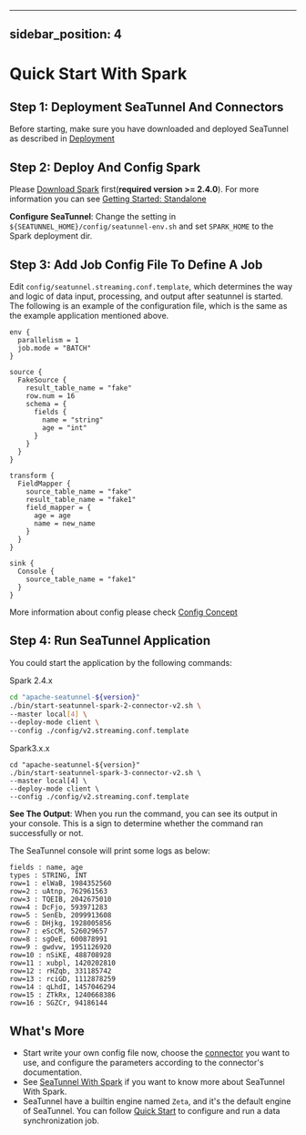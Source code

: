 ---

sidebar_position: 4
-------------------

# Quick Start With Spark

## Step 1: Deployment SeaTunnel And Connectors

Before starting, make sure you have downloaded and deployed SeaTunnel as described in [Deployment](deployment.md)

## Step 2: Deploy And Config Spark

Please [Download Spark](https://spark.apache.org/downloads.html) first(**required version >= 2.4.0**). For more information you can
see [Getting Started: Standalone](https://spark.apache.org/docs/latest/spark-standalone.html#installing-spark-standalone-to-a-cluster)

**Configure SeaTunnel**: Change the setting in `${SEATUNNEL_HOME}/config/seatunnel-env.sh` and set `SPARK_HOME` to the Spark deployment dir.

## Step 3: Add Job Config File To Define A Job

Edit `config/seatunnel.streaming.conf.template`, which determines the way and logic of data input, processing, and output after seatunnel is started.
The following is an example of the configuration file, which is the same as the example application mentioned above.

```hocon
env {
  parallelism = 1
  job.mode = "BATCH"
}

source {
  FakeSource {
    result_table_name = "fake"
    row.num = 16
    schema = {
      fields {
        name = "string"
        age = "int"
      }
    }
  }
}

transform {
  FieldMapper {
    source_table_name = "fake"
    result_table_name = "fake1"
    field_mapper = {
      age = age
      name = new_name
    }
  }
}

sink {
  Console {
    source_table_name = "fake1"
  }
}

```

More information about config please check [Config Concept](../../concept/config.md)

## Step 4: Run SeaTunnel Application

You could start the application by the following commands:

Spark 2.4.x

```bash
cd "apache-seatunnel-${version}"
./bin/start-seatunnel-spark-2-connector-v2.sh \
--master local[4] \
--deploy-mode client \
--config ./config/v2.streaming.conf.template
```

Spark3.x.x

```shell
cd "apache-seatunnel-${version}"
./bin/start-seatunnel-spark-3-connector-v2.sh \
--master local[4] \
--deploy-mode client \
--config ./config/v2.streaming.conf.template
```

**See The Output**: When you run the command, you can see its output in your console. This
is a sign to determine whether the command ran successfully or not.

The SeaTunnel console will print some logs as below:

```shell
fields : name, age
types : STRING, INT
row=1 : elWaB, 1984352560
row=2 : uAtnp, 762961563
row=3 : TQEIB, 2042675010
row=4 : DcFjo, 593971283
row=5 : SenEb, 2099913608
row=6 : DHjkg, 1928005856
row=7 : eScCM, 526029657
row=8 : sgOeE, 600878991
row=9 : gwdvw, 1951126920
row=10 : nSiKE, 488708928
row=11 : xubpl, 1420202810
row=12 : rHZqb, 331185742
row=13 : rciGD, 1112878259
row=14 : qLhdI, 1457046294
row=15 : ZTkRx, 1240668386
row=16 : SGZCr, 94186144
```

## What's More

- Start write your own config file now, choose the [connector](../../connector-v2/source) you want to use, and configure the parameters according to the connector's documentation.
- See [SeaTunnel With Spark](../../other-engine/spark.md) if you want to know more about SeaTunnel With Spark.
- SeaTunnel have a builtin engine named `Zeta`, and it's the default engine of SeaTunnel. You can follow [Quick Start](quick-start-seatunnel-engine.md) to configure and run a data synchronization job.

